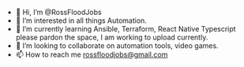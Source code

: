 - 👋 Hi, I’m @RossFloodJobs
- 👀 I’m interested in all things Automation. 
- 🌱 I’m currently learning Ansible, Terraform, React Native Typescript please pardon the space, I am working to upload currently.
- 💞️ I’m looking to collaborate on automation tools, video games.
- 📫 How to reach me rossfloodjobs@gmail.com

<!---
RossFloodJobs/RossFloodJobs is a ✨ special ✨ repository because its `README.md` (this file) appears on your GitHub profile.
You can click the Preview link to take a look at your changes.
--->
